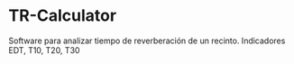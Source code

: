 # TR-Calculator
Software para analizar tiempo de reverberación de un recinto. Indicadores EDT, T10, T20, T30
